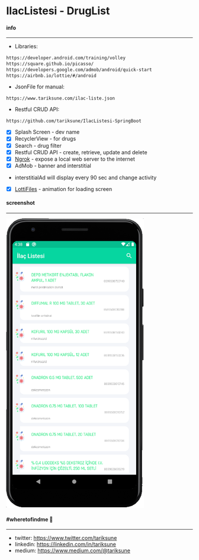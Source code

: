 # IlacListesi - DrugList
#### info
________________
 - Libraries:
```
https://developer.android.com/training/volley
https://square.github.io/picasso/
https://developers.google.com/admob/android/quick-start
https://airbnb.io/lottie/#/android

```
 - JsonFile for manual:
```
https://www.tariksune.com/ilac-liste.json
```
 - Restful CRUD API:
```
https://github.com/tariksune/IlacListesi-SpringBoot
```


- [x] Splash Screen - dev name
- [x] RecyclerView - for drugs
- [x] Search - drug filter
- [x] Restful CRUD API - create, retrieve, update and delete
- [x] [Ngrok] - expose a local web server to the internet
- [x] AdMob - banner and interstitial
 - interstitialAd will display every 90 sec and change activity
- [x] [LottiFiles] - animation for loading screen

#### screenshot
________________
![](https://raw.githubusercontent.com/tariksune/IlacListesi-Android/master/screenshot.png)

#### #wheretofindme 📍
________________
- twitter: https://www.twitter.com/tariksune
- linkedin: https://linkedin.com/in/tariksune
- medium: https://www.medium.com/@tariksune


 [Ngrok]: <https://ngrok.com/>
 [LottiFiles]: <https://lottiefiles.com/>
